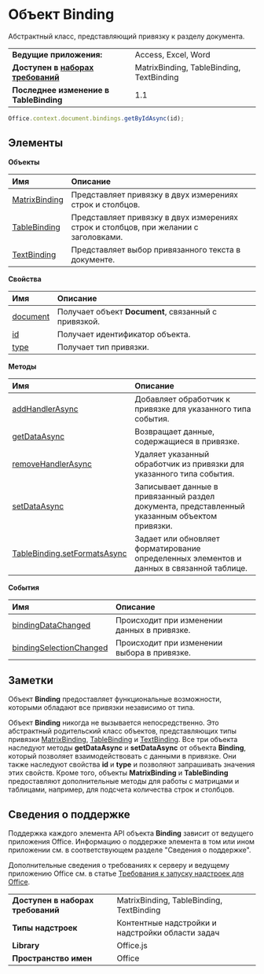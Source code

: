 
# Объект Binding
Абстрактный класс, представляющий привязку к разделу документа.

|||
|:-----|:-----|
|**Ведущие приложения:**|Access, Excel, Word|
|**Доступен в [наборах требований](../../docs/overview/specify-office-hosts-and-api-requirements.md)**|MatrixBinding, TableBinding, TextBinding|
|**Последнее изменение в TableBinding**|1.1|

```js
Office.context.document.bindings.getByIdAsync(id);
```

## Элементы


**Объекты**


|**Имя**|**Описание**|
|:-----|:-----|
|[MatrixBinding](../../reference/shared/binding.matrixbinding.md)|Представляет привязку в двух измерениях строк и столбцов.|
|[TableBinding](../../reference/shared/binding.tablebinding.md)|Представляет привязку в двух измерениях строк и столбцов, при желании с заголовками.|
|[TextBinding](../../reference/shared/binding.textbinding.md)|Представляет выбор привязанного текста в документе.|

**Свойства**


|**Имя**|**Описание**|
|:-----|:-----|
|[document](../../reference/shared/binding.document.md)|Получает объект **Document**, связанный с привязкой.|
|[id](../../reference/shared/binding.id.md)|Получает идентификатор объекта.|
|[type](../../reference/shared/binding.type.md)|Получает тип привязки.|

**Методы**


|**Имя**|**Описание**|
|:-----|:-----|
|[addHandlerAsync](../../reference/shared/binding.addhandlerasync.md)|Добавляет обработчик к привязке для указанного типа события.|
|[getDataAsync](../../reference/shared/binding.getdataasync.md)|Возвращает данные, содержащиеся в привязке.|
|[removeHandlerAsync](../../reference/shared/binding.removehandlerasync.md)|Удаляет указанный обработчик из привязки для указанного типа события.|
|[setDataAsync](../../reference/shared/binding.setdataasync.md)|Записывает данные в привязанный раздел документа, представленный указанным объектом привязки.|
|[TableBinding.setFormatsAsync](../../reference/shared/binding.tablebinding.setformatsasync.md)|Задает или обновляет форматирование определенных элементов и данных в связанной таблице.|

**События**


|**Имя**|**Описание**|
|:-----|:-----|
|[bindingDataChanged](../../reference/shared/binding.bindingdatachangedevent.md)|Происходит при изменении данных в привязке.|
|[bindingSelectionChanged](../../reference/shared/binding.bindingselectionchangedevent.md)|Происходит при изменении выбора в привязке.|

## Заметки

Объект **Binding** предоставляет функциональные возможности, которыми обладают все привязки независимо от типа.

Объект **Binding** никогда не вызывается непосредственно. Это абстрактный родительский класс объектов, представляющих типы привязки [MatrixBinding](../../reference/shared/binding.matrixbinding.md), [TableBinding](../../reference/shared/binding.tablebinding.md) и [TextBinding](../../reference/shared/binding.textbinding.md). Все три объекта наследуют методы **getDataAsync** и **setDataAsync** от объекта **Binding**, который позволяет взаимодействовать с данными в привязке. Они также наследуют свойства **id** и **type** и позволяют запрашивать значения этих свойств. Кроме того, объекты **MatrixBinding** и **TableBinding** предоставляют дополнительные методы для работы с матрицами и таблицами, например, для подсчета количества строк и столбцов.


## Сведения о поддержке


Поддержка каждого элемента API объекта **Binding** зависит от ведущего приложения Office. Информацию о поддержке элемента в том или ином приложении см. в соответствующем разделе "Сведения о поддержке".

Дополнительные сведения о требованиях к серверу и ведущему приложению Office см. в статье [Требования к запуску надстроек для Office](../../docs/overview/requirements-for-running-office-add-ins.md).


|||
|:-----|:-----|
|**Доступен в наборах требований**|MatrixBinding, TableBinding, TextBinding|
|**Типы надстроек**|Контентные надстройки и надстройки области задач|
|**Library**|Office.js|
|**Пространство имен**|Office|
